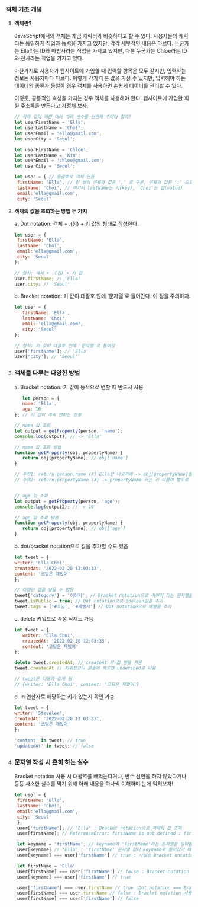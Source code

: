 ### **객체 기초 개념**

1. **객체란?** <p>
   JavaScript에서의 객체는 게임 캐릭터와 비슷하다고 할 수 있다. 사용자들의 캐릭터는 동일하게 직업과 능력을 가지고 있지만, 각각 세부적인 내용은 다르다. 누군가는 Ella라는 ID와 마법사라는 직업을 가지고 있지만, 다른 누군가는 Chloe라는 ID와 전사라는 직업을 가지고 있다.
   
   마찬가지로 사용자가 웹사이트에 가입할 때 입력할 항목은 모두 같지만, 입력하는 정보는 사용자마다 다르다. 이렇게 각기 다른 값을 가질 수 있지만, 입력해야 하는 데이터의 종류가 동일한 경우 객체를 사용하면 손쉽게 데이터를 관리할 수 있다.
   
   이렇듯, 공통적인 속성을 가지는 경우 객체를 사용해야 한다. 웹사이트에 가입한 회원 주소록을 만든다고 가정해 보자.

     ```jsx
     // 위와 같이 매번 여러 개의 변수를 선언해 주어야 할까?
     let userFirstName = 'Ella';
     let userLastName = 'Choi';
     let userEmail = 'ella@gmail.com';
     let userCity = 'Seoul';
     
     let userFirstName = 'Chloe';
     let userLastName = 'Kim';
     let userEmail = 'chloe@gmail.com';
     let userCity = 'Seoul';
     ```
     
     ```jsx
     let user = { // 중괄호로 객체 만듬
      firstName: 'Ella', // 한 쌍의 이름과 값은 ',' 로 구분, 이름과 값은 ':' 으로 분리
      lastName: 'Choi', // 여기서 lastName는 키(key), 'Choi'는 값(value)
      email:'ella@gmail.com',
      city: 'Seoul'
     ```
        

2. **객체의 값을 조회하는 방법 두 가지** <p>
    a. Dot notation: 객체 + .(점) + 키 값의 형태로 작성한다.
        
     ```jsx
     let user = { 
      firstName: 'Ella', 
      lastName: 'Choi', 
      email:'ella@gmail.com',
      city: 'Seoul'
     };

     // 형식: 객체 + .(점) + 키 값
     user.firstName; // 'Ella'
     user.city; // 'Seoul'
     ```
        
    b. Bracket notation: 키 값이 대괄호 안에 '문자열'로 들어간다. 이 점을 주의하자.
        
     ```jsx
     let user = {
     	firstName: 'Ella', 
     	lastName: 'Choi', 
     	email:'ella@gmail.com',
     	city: 'Seoul'
     };
     
     // 형식: 키 값이 대괄호 안에 '문자열'로 들어감
     user['firstName']; // 'Ella'
     user['city']; // 'Seoul'
     ```
        
3. ### **객체를 다루는 다양한 방법** <p>

   a. Bracket notation: 키 값이 동적으로 변할 때 반드시 사용 
        
     ```jsx
        let person = {
        name: 'Ella',
        age: 16 
    }; // 키 값이 계속 변하는 상황

    // name 값 조회
    let output = getProperty(person, 'name');
    console.log(output); // -> 'Ella'

    // name 값 조회 방법
    function getProperty(obj, propertyName) {
        return obj[propertyName]; // obj['name']   
    }

    // 주의1: return person.name (X) Ella만 나오기에 -> obj[propertyName]를 넣어야 함
    // 주의2: return.propertyName (X) -> propertyName 라는 키 이름이 별도로 있어야 넣을 수 있음


    // age 값 조회
    let output = getProperty(person, 'age');
    console.log(output2); // -> 16

    // age 값 조회 방법
    function getProperty(obj, propertyName) {
        return obj[propertyName]; // obj['age']   
    }
     ```
        
    b. dot/bracket notation으로 값을 추가할 수도 있음
        
     ```jsx
     let tweet = {
     writer: 'Ella Choi',
     createdAt: '2022-02-28 12:03:33',
     content: '코딩은 재밌어'
    };

    // 다양한 값을 넣을 수 있음
    tweet['category'] = '이야기'; // Bracket notation으로 이야기 라는 문자열을 추가
    tweet.isPublic = true; // Dot notation으로 Boolean값을 추가
    tweet.tags = ['#코딩', '#개발자'] // Dot notation으로 배열을 추가
     ```
        
    c. delete 키워드로 속성 삭제도 가능
     ```jsx   
    let tweet = {
        writer: 'Ella Choi',
        createdAt: '2022-02-28 12:03:33',
        content: '코딩은 재밌어'
    };

    delete tweet.createdAt; // createAt 키-값 쌍을 지움
    tweet.createdAt // 지워졌으니 콘솔에 찍으면 undefined로 나옴

    // tweet은 다음과 같게 됨
    // {writer: 'Ella Choi', content: '코딩은 재밌어'}
     ```
        
    d. in 연산자로 해당하는 키가 있는지 확인 가능
     ```jsx 
    let tweet = {
	writer: 'Stevelee',
	createdAt: '2022-02-28 12:03:33',
	content: '코딩은 재밌어'
    };

    'content' in tweet; // true
    'updatedAt' in tweet; // false
    ```

4. ### **문자열 작성 시 흔히 하는 실수** <p>
   Bracket notation 사용 시 대괄호를 빼먹는다거나, 변수 선언을 하지 않았다거나 등등 사소한 실수를 막기 위해 아래 내용을 하나씩 이해하며 눈에 익혀보자!

   ```jsx
   let user = {
	firstName: 'Ella', 
	lastName: 'Choi', 
	email:'ella@gmail.com',
	city: 'Seoul'
    };
    user['firstName']; // 'Ella' : Bracket notation으로 객체의 값 조회
    user[firstName]; // ReferenceError: firstName is not defined : firstName이 변수취급 되고 있는 것임

    let keyname = 'firstName'; // keyname에 'firstName'라는 문자열을 담아봄
    user[keyname] // 'Ella' : 'firstName' 문자열 값이 keyname로 들어갔기 때문에
    user[keyname] === user['firstName'] // true : 사실상 Bracket notation으로 객체 값 조회한 결과와 같음

    let firstName = 'Ella'
    user[firstName] === user['firstName'] // false : Bracket notation 사용 시 대괄호 안에 문자열이 들어가야 함
    user[keyname] === user['firstName'] // true

    user['firstName'] === user.firstName // true :Dot notation === Bracket notation
    user[firstName] === user.firstName // false : Bracket notation 사용 시 대괄호 안에 문자열이 들어가야 함
    user[firstName] === user['firstName'] // false
   ```